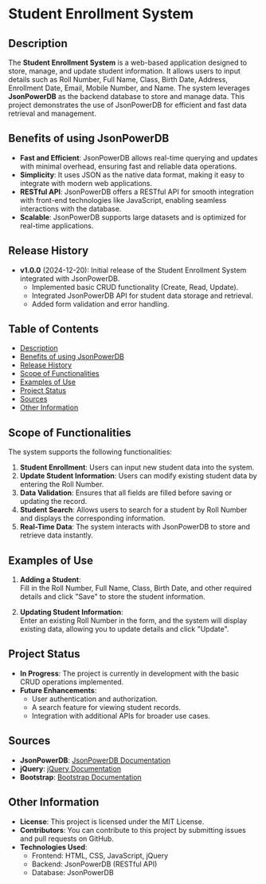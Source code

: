 
# Student Enrollment System

## Description

The **Student Enrollment System** is a web-based application designed to store, manage, and update student information. It allows users to input details such as Roll Number, Full Name, Class, Birth Date, Address, Enrollment Date, Email, Mobile Number, and Name. The system leverages **JsonPowerDB** as the backend database to store and manage data. This project demonstrates the use of JsonPowerDB for efficient and fast data retrieval and management.

## Benefits of using JsonPowerDB

- **Fast and Efficient**: JsonPowerDB allows real-time querying and updates with minimal overhead, ensuring fast and reliable data operations.
- **Simplicity**: It uses JSON as the native data format, making it easy to integrate with modern web applications.
- **RESTful API**: JsonPowerDB offers a RESTful API for smooth integration with front-end technologies like JavaScript, enabling seamless interactions with the database.
- **Scalable**: JsonPowerDB supports large datasets and is optimized for real-time applications.

## Release History

- **v1.0.0** (2024-12-20): Initial release of the Student Enrollment System integrated with JsonPowerDB.
  - Implemented basic CRUD functionality (Create, Read, Update).
  - Integrated JsonPowerDB API for student data storage and retrieval.
  - Added form validation and error handling.

## Table of Contents

- [Description](#description)
- [Benefits of using JsonPowerDB](#benefits-of-using-jsonpowerdb)
- [Release History](#release-history)
- [Scope of Functionalities](#scope-of-functionalities)
- [Examples of Use](#examples-of-use)
- [Project Status](#project-status)
- [Sources](#sources)
- [Other Information](#other-information)

## Scope of Functionalities

The system supports the following functionalities:

1. **Student Enrollment**: Users can input new student data into the system.
2. **Update Student Information**: Users can modify existing student data by entering the Roll Number.
3. **Data Validation**: Ensures that all fields are filled before saving or updating the record.
4. **Student Search**: Allows users to search for a student by Roll Number and displays the corresponding information.
5. **Real-Time Data**: The system interacts with JsonPowerDB to store and retrieve data instantly.

## Examples of Use

1. **Adding a Student**:  
   Fill in the Roll Number, Full Name, Class, Birth Date, and other required details and click "Save" to store the student information.
   
2. **Updating Student Information**:  
   Enter an existing Roll Number in the form, and the system will display existing data, allowing you to update details and click "Update".

## Project Status

- **In Progress**: The project is currently in development with the basic CRUD operations implemented.
- **Future Enhancements**:
  - User authentication and authorization.
  - A search feature for viewing student records.
  - Integration with additional APIs for broader use cases.

## Sources

- **JsonPowerDB**: [JsonPowerDB Documentation](http://login2explore.com)
- **jQuery**: [jQuery Documentation](https://jquery.com/)
- **Bootstrap**: [Bootstrap Documentation](https://getbootstrap.com/)

## Other Information

- **License**: This project is licensed under the MIT License.
- **Contributors**: You can contribute to this project by submitting issues and pull requests on GitHub.
- **Technologies Used**:
  - Frontend: HTML, CSS, JavaScript, jQuery
  - Backend: JsonPowerDB (RESTful API)
  - Database: JsonPowerDB
